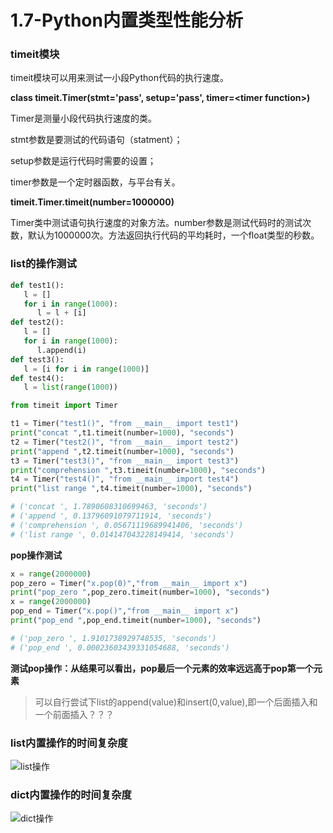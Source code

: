 # 1.7-Python内置类型性能分析

### timeit模块 <a id="timeit&#x6A21;&#x5757;"></a>

timeit模块可以用来测试一小段Python代码的执行速度。

**class timeit.Timer\(stmt='pass', setup='pass', timer=&lt;timer function&gt;\)**

Timer是测量小段代码执行速度的类。

stmt参数是要测试的代码语句（statment）；

setup参数是运行代码时需要的设置；

timer参数是一个定时器函数，与平台有关。

**timeit.Timer.timeit\(number=1000000\)**

Timer类中测试语句执行速度的对象方法。number参数是测试代码时的测试次数，默认为1000000次。方法返回执行代码的平均耗时，一个float类型的秒数。

### list的操作测试 <a id="list&#x7684;&#x64CD;&#x4F5C;&#x6D4B;&#x8BD5;"></a>

```python
def test1():
   l = []
   for i in range(1000):
      l = l + [i]
def test2():
   l = []
   for i in range(1000):
      l.append(i)
def test3():
   l = [i for i in range(1000)]
def test4():
   l = list(range(1000))

from timeit import Timer

t1 = Timer("test1()", "from __main__ import test1")
print("concat ",t1.timeit(number=1000), "seconds")
t2 = Timer("test2()", "from __main__ import test2")
print("append ",t2.timeit(number=1000), "seconds")
t3 = Timer("test3()", "from __main__ import test3")
print("comprehension ",t3.timeit(number=1000), "seconds")
t4 = Timer("test4()", "from __main__ import test4")
print("list range ",t4.timeit(number=1000), "seconds")

# ('concat ', 1.7890608310699463, 'seconds')
# ('append ', 0.13796091079711914, 'seconds')
# ('comprehension ', 0.05671119689941406, 'seconds')
# ('list range ', 0.014147043228149414, 'seconds')
```

**pop操作测试**

```python
x = range(2000000)
pop_zero = Timer("x.pop(0)","from __main__ import x")
print("pop_zero ",pop_zero.timeit(number=1000), "seconds")
x = range(2000000)
pop_end = Timer("x.pop()","from __main__ import x")
print("pop_end ",pop_end.timeit(number=1000), "seconds")

# ('pop_zero ', 1.9101738929748535, 'seconds')
# ('pop_end ', 0.00023603439331054688, 'seconds')
```

**测试pop操作：从结果可以看出，pop最后一个元素的效率远远高于pop第一个元素**

> 可以自行尝试下list的append\(value\)和insert\(0,value\),即一个后面插入和一个前面插入？？？

### list内置操作的时间复杂度 <a id="list&#x5185;&#x7F6E;&#x64CD;&#x4F5C;&#x7684;&#x65F6;&#x95F4;&#x590D;&#x6742;&#x5EA6;"></a>

![list&#x64CD;&#x4F5C;](https://jackkuo666.github.io/Data_Structure_with_Python_book/images/list%E6%93%8D%E4%BD%9C.png)

### dict内置操作的时间复杂度 <a id="dict&#x5185;&#x7F6E;&#x64CD;&#x4F5C;&#x7684;&#x65F6;&#x95F4;&#x590D;&#x6742;&#x5EA6;"></a>

![dict&#x64CD;&#x4F5C;](https://jackkuo666.github.io/Data_Structure_with_Python_book/images/dict%E6%93%8D%E4%BD%9C.png)

